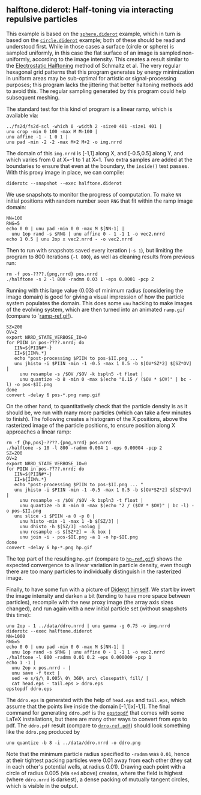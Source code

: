 ## halftone.diderot: Half-toning via interacting repulsive particles

This example is based on the [`sphere.diderot`](../sphere) example, which in
turn is based on the [`circle.diderot`](../circle) example; both of these
should be read and understood first.  While in those cases a surface (circle
or sphere) is sampled uniformly, in this case the flat surface of an image is
sampled non-uniformly, according to the image intensity.  This creates a
result similar to the [Electrostatic
Halftoning](http://www.mia.uni-saarland.de/Research/Electrostatic_Halftoning/index.shtml)
method of Schmaltz et al. The very regular hexagonal grid patterns that this
program generates by energy minimization in uniform areas may be sub-optimal
for artistic or signal-processing purposes; this program lacks the jittering
that better haltoning methods add to avoid this.  The regular sampling
generated by this program could help subsequent meshing.

The standard test for this kind of program is a linear ramp, which is
available via:

	../fs2d/fs2d-scl -which 0 -width 2 -size0 401 -size1 401 |
	unu crop -min 0 100 -max M M-100 |
	unu affine -1 - 1 0 1 |
	unu pad -min -2 -2 -max M+2 M+2 -o img.nrrd

The domain of this `img.nrrd` is [-1,1] along X, and [-0.5,0.5] along Y, and
which varies from 0 at X=-1 to 1 at X=1. Two extra samples are added at
the boundaries to ensure that even at the boundary, the `inside()` test
passes. With this proxy image in place, we can compile:

	diderotc --snapshot --exec halftone.diderot

We use snapshots to monitor the progress of computation.  To make `NN` initial
positions with random number seen `RNG` that fit within the ramp image domain:

	NN=100
	RNG=5
	echo 0 0 | unu pad -min 0 0 -max M $[NN-1] |
	  unu 1op rand -s $RNG | unu affine 0 - 1 -1 1 -o vec2.nrrd
	echo 1 0.5 | unu 2op x vec2.nrrd - -o vec2.nrrd

Then to run with snapshots saved every iteration (`-s 1`), but limiting the program
to 800 iterations (`-l 800`), as well as cleaning results from previous run:

	rm -f pos-????.{png,nrrd} pos.nrrd
	./halftone -s 2 -l 800 -radmm 0.03 1 -eps 0.0001 -pcp 2

Running with this large value (0.03) of minimum radius (considering the image domain)
is good for giving a visual impression of how the particle system populates the
domain. This does some `unu` hacking to make images of the evolving system, which
are then turned into an animated `ramp.gif` (compare to `[ramp-ref.gif](ramp-ref.gif)).

	SZ=200
	OV=2
	export NRRD_STATE_VERBOSE_IO=0
	for PIIN in pos-????.nrrd; do
	   IIN=${PIIN#*-}
	   II=${IIN%.*}
	   echo "post-processing $PIIN to pos-$II.png ... "
	   unu jhisto -i $PIIN -min -1 -0.5 -max 1 0.5 -b $[OV*SZ*2] $[SZ*OV] |
	     unu resample -s /$OV /$OV -k bspln5 -t float |
	     unu quantize -b 8 -min 0 -max $(echo "0.15 / ($OV * $OV)" | bc -l) -o pos-$II.png
	done
	convert -delay 6 pos-*.png ramp.gif

On the other hand, to quantitatively check that the particle density is as it should be,
we run with many more particles (which can take a few minutes to finish). The following
creates a histogram of the X positions, above the rasterized image of the particle positions,
to ensure position along X approaches a linear ramp:

	rm -f {hp,pos}-????.{png,nrrd} pos.nrrd
	./halftone -s 10 -l 800 -radmm 0.004 1 -eps 0.00004 -pcp 2
	SZ=200
	OV=2
	export NRRD_STATE_VERBOSE_IO=0
	for PIIN in pos-????.nrrd; do
	   IIN=${PIIN#*-}
	   II=${IIN%.*}
	   echo "post-processing $PIIN to pos-$II.png ... "
	   unu jhisto -i $PIIN -min -1 -0.5 -max 1 0.5 -b $[OV*SZ*2] $[SZ*OV] |
	     unu resample -s /$OV /$OV -k bspln3 -t float |
	     unu quantize -b 8 -min 0 -max $(echo "2 / ($OV * $OV)" | bc -l) -o pos-$II.png
	   unu slice -i $PIIN -a 0 -p 0 |
	     unu histo -min -1 -max 1 -b $[SZ/3] |
	     unu dhisto -h $[SZ/3] -nolog |
	     unu resample -s $[SZ*2] = -k box |
	     unu join -i - pos-$II.png -a 1 -o hp-$II.png
	done
	convert -delay 6 hp-*.png hp.gif

The top part of the resulting `hp.gif` (compare to [`hp-ref.gif`](hp-ref.gif)) shows the
expected convergence to a linear variation in particle density, even though there are
too many particles to individually distinguish in the rasterized image.

Finally, to have some fun with a picture of [Diderot
himself](https://en.wikipedia.org/wiki/Denis_Diderot).  We start by invert the
image intensity and darken a bit (tending to have more space between
particles), recompile with the new proxy image (the array axis sizes changed),
and run again with a new initial particle set (without snapshots this time):

	unu 2op - 1 ../data/ddro.nrrd | unu gamma -g 0.75 -o img.nrrd
	diderotc --exec halftone.diderot
	NN=1000
	RNG=5
	echo 0 0 | unu pad -min 0 0 -max M $[NN-1] |
	  unu 1op rand -s $RNG | unu affine 0 - 1 -1 1 -o vec2.nrrd
	./halftone -l 800 -radmm 0.01 0.2 -eps 0.000009 -pcp 1
	echo 1 -1 |
	  unu 2op x pos.nrrd - |
	  unu save -f text |
	  sed -e s/$/\ 0.005\ 0\ 360\ arc\ closepath\ fill/ |
	  cat head.eps - tail.eps > ddro.eps
	epstopdf ddro.eps

The `ddro.eps` is generated with the help of `head.eps` and `tail.eps`,
which assume that the points live inside the domain [-1,1]x[-1,1].
The final command for generating `ddro.pdf` is the
[`epstopdf`](https://www.ctan.org/pkg/epstopdf?lang=en) that comes
with some LaTeX installations, but there are many other ways
to convert from eps to pdf. The `ddro.pdf` result (compare to [`drro-ref.pdf`](ddro-ref.pdf))
should look something like the `ddro.png` produced by

	unu quantize -b 8 -i ../data/ddro.nrrd -o ddro.png

Note that the minimum particle radius specified to `-radmm` was `0.01`, hence
at their tightest packing particles were 0.01 away from each other (they sat
in each other's potential wells, at radius 0.01). Drawing each point with a
circle of radius 0.005 (via `sed` above) creates, where the field is highest
(where `ddro.nrrd` is darkest), a dense packing of mutually tangent circles,
which is visible in the output.

